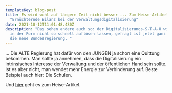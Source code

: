 ```yaml
---
templateKey: blog-post
title: Es wird wohl auf längere Zeit nicht besser ... Zum Heise-Artikel
  "Ernüchternde Bilanz bei der Verwaltungsdigitalisierung"
date: 2021-10-12T11:01:48.480Z
description: "Das sehen andere auch so: der Digitalisierungs-S-T-A-U wird sich
  in der Form nicht so schnell auflösen lassen, gefragt ist jetzt ganz besonders
  die neue Bundesregierung. "
---
```

... Die ALTE Regierung hat dafür von den JUNGEN ja schon eine Quittung bekommen. Man sollte ja annehmen, dass die Digitalisierung ein intrinsisches Interesse der Verwaltung und der öffentlichen Hand sein sollte. Ist es aber nicht, man wendet mehr Energie zur Verhinderung auf. Beste Beispiel auch hier: Die Schulen.

Und [hier](https://www.heise.de/news/Ernuechternde-Bilanz-bei-der-Verwaltungsdigitalisierung-6207489.html) geht es zum Heise-Artikel.
